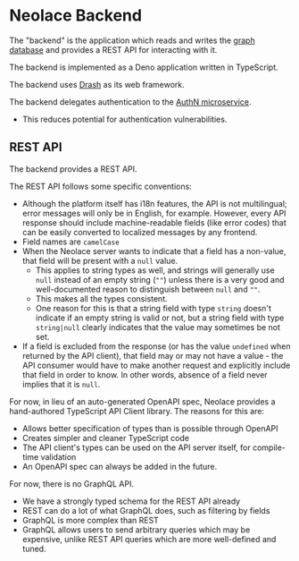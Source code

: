 # Neolace Backend

The "backend" is the application which reads and writes the [graph database](./002-graph-data.md) and provides a REST API for interacting with it.

The backend is implemented as a Deno application written in TypeScript.

The backend uses [Drash](https://drash.land/drash/v2.x/getting-started/introduction) as its web framework.

The backend delegates authentication to the [AuthN microservice](https://keratin.tech/).

* This reduces potential for authentication vulnerabilities.

## REST API

The backend provides a REST API.

The REST API follows some specific conventions:

* Although the platform itself has i18n features, the API is not multilingual; error messages will only be in English, for example. However, every API response should include machine-readable fields (like error codes) that can be easily converted to localized messages by any frontend.
* Field names are `camelCase`
* When the Neolace server wants to indicate that a field has a non-value, that field will be present with a `null` value.
  * This applies to string types as well, and strings will generally use `null` instead of an empty string (`""`) unless there is a very good and well-documented reason to distinguish between `null` and `""`.
  * This makes all the types consistent.
  * One reason for this is that a string field with type `string` doesn't indicate if an empty string is valid or not, but a string field with type `string|null` clearly indicates that the value may sometimes be not set.
* If a field is excluded from the response (or has the value `undefined` when returned by the API client), that field may or may not have a value - the API consumer would have to make another request and explicitly include that field in order to know. In other words, absence of a field never implies that it is `null`.

For now, in lieu of an auto-generated OpenAPI spec, Neolace provides a hand-authored TypeScript API Client library. The reasons for this are:

* Allows better specification of types than is possible through OpenAPI
* Creates simpler and cleaner TypeScript code
* The API client's types can be used on the API server itself, for compile-time validation
* An OpenAPI spec can always be added in the future.

For now, there is no GraphQL API.

* We have a strongly typed schema for the REST API already
* REST can do a lot of what GraphQL does, such as filtering by fields
* GraphQL is more complex than REST
* GraphQL allows users to send arbitrary queries which may be expensive, unlike REST API queries which are more well-defined and tuned.
